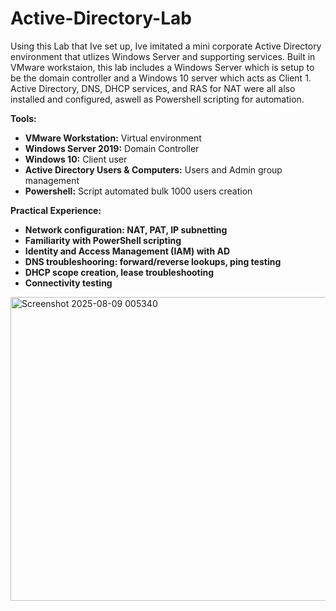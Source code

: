 # Active-Directory-Lab

Using this Lab that Ive set up, Ive imitated a mini corporate Active Directory environment that utlizes Windows Server and supporting services.
Built in VMware workstaion, this lab includes a Windows Server which is setup to be the domain controller and a Windows 10 server which acts as Client 1. Active Directory, DNS, DHCP services, and RAS for NAT were all also installed and configured, aswell as Powershell scripting for automation. 

**Tools:**
+ **VMware Workstation:** Virtual environment
+ **Windows Server 2019:** Domain Controller
+ **Windows 10:** Client user
+ **Active Directory Users & Computers:** Users and Admin group management
+ **Powershell:** Script automated bulk 1000 users creation

**Practical Experience:**
+ **Network configuration: NAT, PAT, IP subnetting**
+ **Familiarity with PowerShell scripting**
+ **Identity and Access Management (IAM) with AD**
+ **DNS troubleshooring: forward/reverse lookups, ping testing**
+ **DHCP scope creation, lease troubleshooting**
+ **Connectivity testing**

<img width="845" height="486" alt="Screenshot 2025-08-09 005340" src="https://github.com/user-attachments/assets/9da613f4-30ef-4166-aac0-ed71e1ed8453" />
